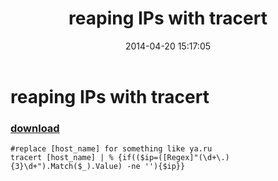 ﻿---
pid:            5094
parent:         0
children:       
poster:         greg zakharov
title:          reaping IPs with tracert
date:           2014-04-20 15:17:05
description:    
format:         posh
---

# reaping IPs with tracert

### [download](5094.ps1)  



```posh
#replace [host_name] for something like ya.ru
tracert [host_name] | % {if(($ip=([Regex]"(\d+\.){3}\d+").Match($_).Value) -ne ''){$ip}}
```
